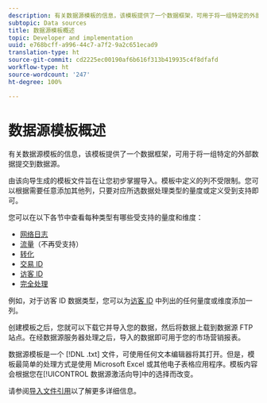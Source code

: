 ```yaml
---
description: 有关数据源模板的信息，该模板提供了一个数据框架，可用于将一组特定的外部数据提交到数据源。
subtopic: Data sources
title: 数据源模板概述
topic: Developer and implementation
uuid: e768bcff-a996-44c7-a7f2-9a2c651ecad9
translation-type: ht
source-git-commit: cd2225ec00190af6b616f313b419935c4f8dfafd
workflow-type: ht
source-wordcount: '247'
ht-degree: 100%

---
```



# 数据源模板概述

有关数据源模板的信息，该模板提供了一个数据框架，可用于将一组特定的外部数据提交到数据源。

由该向导生成的模板文件旨在让您初步掌握导入。模板中定义的列不受限制。您可以根据需要任意添加其他列，只要对应所选数据处理类型的量度或定义受到支持即可。

您可以在以下各节中查看每种类型有哪些受支持的量度和维度：

* [网络日志](/help/import/c-data-sources/c-datasrc-types/datasrc-web-log.md)
* [流量](/help/import/c-data-sources/c-datasrc-types/datasrc-traffic.md)（不再受支持）
* [转化](/help/import/c-data-sources/c-datasrc-types/datasrc-conversion.md)
* [交易 ID](/help/import/c-data-sources/c-datasrc-types/datasrc-transactionid.md)
* [访客 ID](/help/import/c-data-sources/c-datasrc-types/datasrc-visitorid.md)
* [完全处理](/help/import/c-data-sources/c-datasrc-types/datasrc-full-processing.md)

例如，对于访客 ID 数据类型，您可以为[访客 ID](/help/import/c-data-sources/c-datasrc-types/datasrc-visitorid.md) 中列出的任何量度或维度添加一列。

创建模板之后，您就可以下载它并导入您的数据，然后将数据上载到数据源 FTP 站点。在经数据源服务器处理之后，导入的数据即可用于您的市场营销报表。

数据源模板是一个 [!DNL .txt] 文件，可使用任何文本编辑器将其打开。但是，模板最简单的处理方式是使用 Microsoft Excel 或其他电子表格应用程序。模板内容会根据您在[!UICONTROL 数据源激活向导]中的选择而改变。

请参阅[导入文件引用](/help/import/c-data-sources/datasrc-template/datasrc-import-file-reference.md)以了解更多详细信息。
